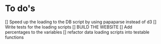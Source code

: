 # To do's

[] Speed up the loading to the DB script by using papaparse instead of d3
[] Write tests for the loading scripts
[] BUILD THE WEBSITE
[] Add percentages to the variables
[] refactor data loading scripts into testable functions
